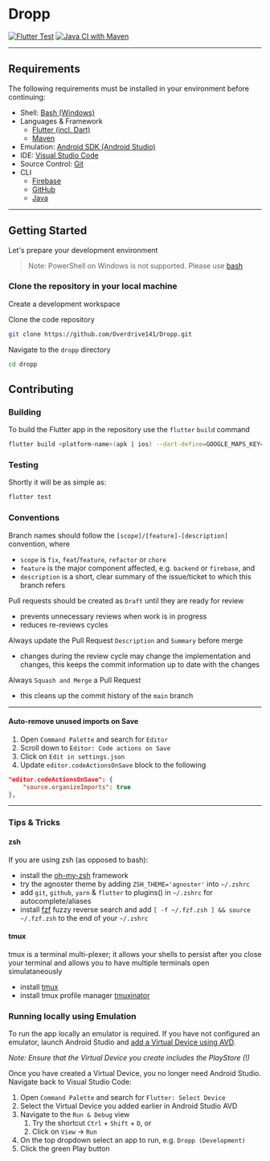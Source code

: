 # Dropp
[![Flutter Test](https://github.com/Overdrive141/Dropp/actions/workflows/flutter.yml/badge.svg)](https://github.com/Overdrive141/Dropp/actions/workflows/flutter.yml)
[![Java CI with Maven](https://github.com/Overdrive141/Dropp/actions/workflows/maven.yml/badge.svg)](https://github.com/Overdrive141/Dropp/actions/workflows/maven.yml)

---
## Requirements
The following requirements must be installed in your environment before continuing:
- Shell: [Bash (Windows)](https://itsfoss.com/install-bash-on-windows/)
- Languages & Framework
  - [Flutter (incl. Dart)](https://flutter.dev/docs/get-started/install)
  - [Maven](https://maven.apache.org/)
- Emulation: [Android SDK (Android Studio)](https://developer.android.com/studio/install)
- IDE: [Visual Studio Code](https://code.visualstudio.com/download)
- Source Control: [Git](https://git-scm.com/book/en/v2/Getting-Started-Installing-Git)
- CLI
  - [Firebase](https://firebase.google.com/docs/cli)
  - [GitHub](https://cli.github.com/)
  - [Java](https://www.oracle.com/java/technologies/downloads/)
---

## Getting Started
Let's prepare your development environment

> Note: PowerShell on Windows is not supported. Please use [bash](https://itsfoss.com/install-bash-on-windows/)
### __Clone the repository in your local machine__

Create a development workspace

Clone the code repository
```bash
git clone https://github.com/Overdrive141/Dropp.git
```

Navigate to the `dropp` directory

```bash
cd dropp
```
## Contributing

### __Building__
To build the Flutter app in the repository use the `flutter` `build` command
```bash
flutter build <platform-name>(apk | ios) --dart-define=GOOGLE_MAPS_KEY=<maps-key>
```

### __Testing__
Shortly it will be as simple as:
```bash
flutter test
```

### __Conventions__

Branch names should follow the `[scope]/[feature]-[description]` convention, where
- `scope` is `fix`, `feat`/`feature`, `refactor` or `chore`
- `feature` is the major component affected, e.g. `backend` or `firebase`, and
- `description` is a short, clear summary of the issue/ticket to which this branch refers

Pull requests should be created as `Draft` until they are ready for review
- prevents unnecessary reviews when work is in progress
- reduces re-reviews cycles

Always update the Pull Request `Description` and `Summary` before merge
- changes during the review cycle may change the implementation and changes, this keeps the commit information up to date with the changes

Always `Squash and Merge` a Pull Request
- this cleans up the commit history of the `main` branch
---

#### Auto-remove unused imports on Save

1. Open `Command Palette` and search for `Editor`
3. Scroll down to `Editor: Code actions on Save`
4. Click on `Edit in settings.json`
5. Update `editor.codeActionsOnSave` block to the following

```json
"editor.codeActionsOnSave": {
    "source.organizeImports": true
},
```
---
### __Tips & Tricks__
#### __zsh__
If you are using zsh (as opposed to bash):
- install the [oh-my-zsh](https://ohmyz.sh/#install) framework
- try the agnoster theme by adding `ZSH_THEME='agnoster'` into `~/.zshrc`
- add `git`, `github`, `yarn` & `flutter` to plugins() in `~/.zshrc` for autocomplete/aliases
- install [fzf](https://github.com/junegunn/fzf) fuzzy reverse search and add `[ -f ~/.fzf.zsh ] && source ~/.fzf.zsh` to the end of your `~/.zshrc`
#### __tmux__
tmux is a terminal multi-plexer; it allows your shells to persist after you close your terminal and allows you to have multiple terminals open simulataneously
- install [tmux](https://github.com/tmux/tmux/wiki)
- install tmux profile manager [tmuxinator](https://github.com/tmuxinator/tmuxinator)


### __Running locally using Emulation__
To run the app locally an emulator is required. If you have not configured an emulator,
launch Android Studio and [add a Virtual Device using AVD](https://developer.android.com/studio/run/managing-avds).

_Note: Ensure that the Virtual Device you create includes the PlayStore (!)_

Once you have created a Virtual Device, you no longer need Android Studio. Navigate back to Visual Studio Code:
1. Open `Command Palette` and search for `Flutter: Select Device`
2. Select the Virtual Device you added earlier in Android Studio AVD
3. Navigate to the `Run & Debug` view
   1. Try the shortcut `Ctrl` + `Shift` + `D`, or
   2. Click on `View` -> `Run`
4. On the top dropdown select an app to run, e.g. `Dropp (Development)`
5. Click the green Play button
